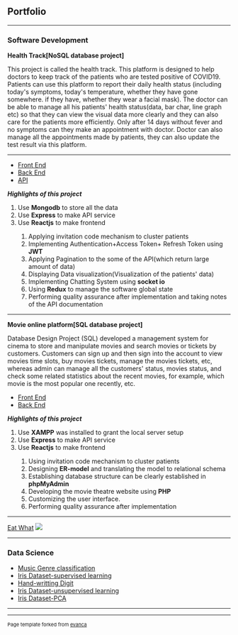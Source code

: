 ## Portfolio

---

### Software Development

**Health Track[NoSQL database project]**
<p>This project is called the health track. This platform is designed to help doctors to keep track of the patients who are tested positive of COVID19.  Patients can use this platform to report their daily health status (including today's symptoms, today's temperature, whether they have gone somewhere. if they have, whether they wear a facial mask). The doctor can be able to manage all his patients' health status(data, bar char, line graph etc) so that they can view the visual data more clearly and they can also care for the patients more efficiently. Only after 14 days without fever and no symptoms can they make an appointment with doctor. Doctor can also manage all the appointments made by patients, they can also update the test result via this platform.  </p>

---
- [Front End](https://github.com/liyishanamy/healthtrackingplatform_frontend)
- [Back End](https://github.com/liyishanamy/healthInformation_backend)
- [API](https://docs.google.com/document/d/15rplKs8JGBj297dSzQFhMPIbVfc3abBbPUhmvtrWwfU/edit)

***Highlights of this project***
<ol>
  <li>Use <strong>Mongodb</strong> to store all the data</li>
  <li>Use <strong>Express</strong> to make API service</li>
  <li>Use <strong>Reactjs</strong> to make frontend</li>
  <ol>
    <li>Applying invitation code mechanism to cluster patients</li>
    <li>Implementing Authentication+Access Token+ Refresh Token using <strong>JWT</strong></li>
    <li>Applying Pagination to the some of the API(which return large amount of data)</li>
    <li>Displaying Data visualization(Visualization of the patients' data)</li>
    <li>Implementing Chatting System using <strong>socket io</strong></li>
    <li>Using <strong>Redux</strong> to manage the software global state</li>
    <li>Performing quality assurance after implementation and taking notes of the API documentation</li>
    
  </ol>
</ol>


---
**Movie online platform[SQL database project]**
<p>Database Design Project (SQL) developed a management system for cinema to store and manipulate movies and search movies or tickets by customers.  Customers can sign up and then sign into the account to view movies time slots, buy movies tickets, manage the movies tickets, etc, whereas admin can manage all the customers' status, movies status, and check some related statistics about the recent movies, for example, which movie is the most popular one recently, etc. </p>

- [Front End](https://github.com/liyishanamy/movie)
- [Back End](https://github.com/liyishanamy/movie)

***Highlights of this project***
<ol>
  <li>Use <strong>XAMPP</strong> was installed to grant the local server setup</li>
  <li>Use <strong>Express</strong> to make API service</li>
  <li>Use <strong>Reactjs</strong> to make frontend</li>
  <ol>
    <li>Using invitation code mechanism to cluster patients</li>
    <li>Designing <strong>ER-model</strong> and translating the model to relational schema</li>
    <li>Establishing database structure can be clearly established in <strong>phpMyAdmin</strong></li>
    <li>Developing the movie theatre website using <strong>PHP</strong></li>
    <li>Customizing the user interface.</li>
    <li>Performing quality assurance after implementation</li>
  
    
  </ol>
</ol>

---
[Eat What](http://example.com/)
<img src="images/dummy_thumbnail.jpg?raw=true"/>

---

### Data Science

- [Music Genre classification](https://github.com/astralcai/music-genre-classification)
- [Iris Dataset-supervised learning](https://github.com/liyishanamy/iris-dataset)
- [Hand-writting Digit](https://github.com/liyishanamy/neuralNetwork-handWrittenDigit)
- [Iris Dataset-unsupervised learning](https://github.com/liyishanamy/iris_LVQ)
- [Iris Dataset-PCA](https://github.com/liyishanamy/iris_LVQ)


---




---
<p style="font-size:11px">Page template forked from <a href="https://github.com/evanca/quick-portfolio">evanca</a></p>
<!-- Remove above link if you don't want to attibute -->
